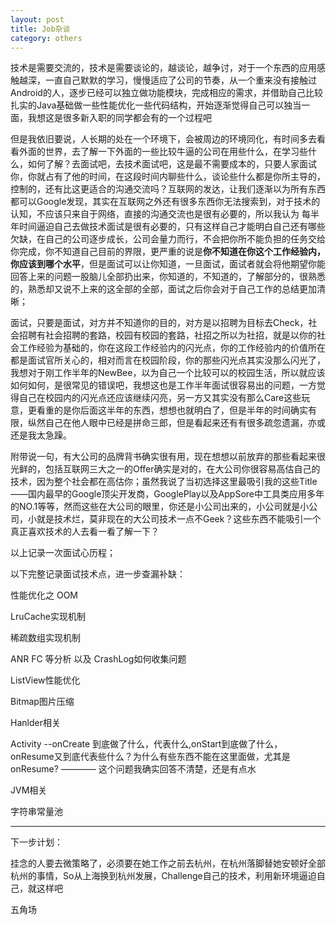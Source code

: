 ```yaml
---
layout: post
title: Job杂谈 
category: others
---
```


技术是需要交流的，技术是需要谈论的，越谈论，越争讨，对于一个东西的应用感触越深，一直自己默默的学习，慢慢适应了公司的节奏，从一个重来没有接触过Android的人，逐步已经可以独立做功能模块，完成相应的需求，并借助自己比较扎实的Java基础做一些性能优化一些代码结构，开始逐渐觉得自己可以独当一面，我想这是很多新入职的同学都会有的一个过程吧

但是我依旧要说，人长期的处在一个环境下，会被周边的环境同化，有时间多去看看外面的世界，去了解一下外面的一些比较牛逼的公司在用些什么，在学习些什么，如何了解？去面试吧，去技术面试吧，这是最不需要成本的，只要人家面试你，你就占有了他的时间，在这段时间内聊些什么，谈论些什么都是你所主导的，控制的，还有比这更适合的沟通交流吗？互联网的发达，让我们逐渐以为所有东西都可以Google发现，其实在互联网之外还有很多东西你无法搜索到，对于技术的认知，不应该只来自于网络，直接的沟通交流也是很有必要的，所以我认为 每半年时间逼迫自己去做技术面试是很有必要的，只有这样自己才能明白自己还有哪些欠缺，在自己的公司逐步成长，公司会量力而行，不会把你所不能负担的任务交给你完成，你不知道自己目前的界限，更严重的说是**你不知道在你这个工作经验内，你应该到哪个水平**，但是面试可以让你知道，一旦面试，面试者就会将他期望你能回答上来的问题一股脑儿全部扔出来，你知道的，不知道的，了解部分的，很熟悉的，熟悉却又说不上来的这全部的全部，面试之后你会对于自己工作的总结更加清晰；

面试，只要是面试，对方并不知道你的目的，对方是以招聘为目标去Check，社会招聘有社会招聘的套路，校园有校园的套路，社招之所以为社招，就是以你的社会工作经验为基础的，你在这段工作经验内的闪光点，你的工作经验内的价值所在都是面试官所关心的，相对而言在校园阶段，你的那些闪光点其实没那么闪光了，我想对于刚工作半年的NewBee，以为自己一个比较可以的校园生活，所以就应该如何如何，是很常见的错误吧，我想这也是工作半年面试很容易出的问题，一方觉得自己在校园内的闪光点还应该继续闪亮，另一方又其实没有那么Care这些玩意，更看重的是你后面这半年的东西，想想也就明白了，但是半年的时间确实有限，纵然自己在他人眼中已经是拼命三郎，但是看起来还有有很多疏忽遗漏，亦或还是我太急躁。

附带说一句，有大公司的品牌背书确实很有用，现在想想以前放弃的那些看起来很光鲜的，包括互联网三大之一的Offer确实是对的，在大公司你很容易高估自己的技术，因为整个社会都在高估你；虽然我说了当初选择这里最吸引我的这些Title——国内最早的Google顶尖开发商，GooglePlay以及AppSore中工具类应用多年的NO.1等等，然而这些在大公司的眼里，你还是小公司出来的，小公司就是小公司，小就是技术烂，莫非现在的大公司技术一点不Geek？这些东西不能吸引一个真正喜欢技术的人去看一看了解一下？


以上记录一次面试心历程；


以下完整记录面试技术点，进一步查漏补缺：

性能优化之 OOM

LruCache实现机制

稀疏数组实现机制

ANR FC 等分析 以及 CrashLog如何收集问题

ListView性能优化

Bitmap图片压缩

Hanlder相关

Activity --onCreate 到底做了什么，代表什么,onStart到底做了什么，onResume又到底代表些什么？为什么有些东西不能在这里面做，尤其是onResume? ———— 这个问题我确实回答不清楚，还是有点水

JVM相关

字符串常量池


---

下一步计划：

挂念的人要去微策略了，必须要在她工作之前去杭州，在杭州落脚替她安顿好全部杭州的事情，So从上海换到杭州发展，Challenge自己的技术，利用新环境逼迫自己，就这样吧


五角场


